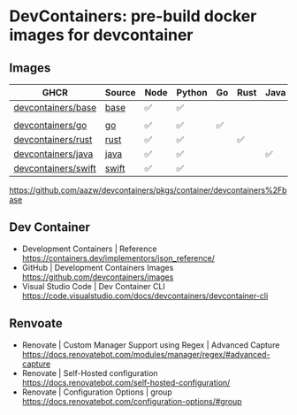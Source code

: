 # DevContainers: pre-build docker images for devcontainer

## Images

| GHCR     | Source   | Node     | Python   | Go       | Rust     | Java     | Swift    |
|----------|----------|----------|----------|----------|----------|----------|----------|
| [devcontainers/base](/aazw/devcontainers/pkgs/container/devcontainers%2Fbase)   | [base](./images/base/)   | ✅️ | ✅️ | | | | |
| | | | | | | |
| [devcontainers/go](https://github.com/aazw/devcontainers/pkgs/container/devcontainers%2Fgo)       | [go](./images/go/)       | ✅️ | ✅️ | ✅️ |    |    |    |
| [devcontainers/rust](https://github.com/aazw/devcontainers/pkgs/container/devcontainers%2Frust)   | [rust](./images/rust/)   | ✅️ | ✅️ |    | ✅️ |    |    |
| [devcontainers/java](https://github.com/aazw/devcontainers/pkgs/container/devcontainers%2Fjava)   | [java](./images/java/)   | ✅️ | ✅️ |    |    | ✅️ |    |
| [devcontainers/swift](https://github.com/aazw/devcontainers/pkgs/container/devcontainers%2Fswift) | [swift](./images/swift/) | ✅️ | ✅️ |    |    |    | ✅️ |

https://github.com/aazw/devcontainers/pkgs/container/devcontainers%2Fbase

## Dev Container

* Development Containers | Reference  
  https://containers.dev/implementors/json_reference/
* GitHub | Development Containers Images  
  https://github.com/devcontainers/images
* Visual Studio Code | Dev Container CLI  
  https://code.visualstudio.com/docs/devcontainers/devcontainer-cli

## Renvoate

* Renovate | Custom Manager Support using Regex | Advanced Capture  
  https://docs.renovatebot.com/modules/manager/regex/#advanced-capture
* Renovate | Self-Hosted configuration  
  https://docs.renovatebot.com/self-hosted-configuration/
* Renovate | Configuration Options | group  
  https://docs.renovatebot.com/configuration-options/#group

